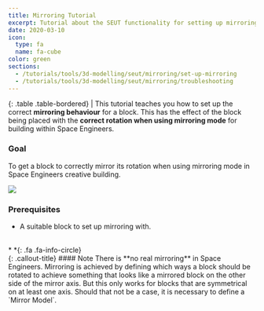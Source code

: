 ```yaml
---
title: Mirroring Tutorial
excerpt: Tutorial about the SEUT functionality for setting up mirroring for blocks.
date: 2020-03-10
icon:
  type: fa
  name: fa-cube
color: green
sections:
  - /tutorials/tools/3d-modelling/seut/mirroring/set-up-mirroring
  - /tutorials/tools/3d-modelling/seut/mirroring/troubleshooting
---
```


<div class="table-responsive">

{: .table .table-bordered}
| This tutorial teaches you how to set up the correct **mirroring behaviour** for a block. This has the effect of the block being placed with the **correct rotation when using mirroring mode** for building within Space Engineers.

</div>

### Goal
To get a block to correctly mirror its rotation when using mirroring mode in Space Engineers creative building.

![](/modding-reference/assets/images/tutorials/seut/mirroring_goal.png)

### Prerequisites
* A suitable block to set up mirroring with.
<br><br/>
<div class="callout-block callout-info"><div class="icon-holder">*&nbsp;*{: .fa .fa-info-circle}
</div><div class="content">
{: .callout-title}
#### Note
There is **no real mirroring** in Space Engineers. Mirroring is achieved by defining which ways a block should be rotated to achieve something that looks like a mirrored block on the other side of the mirror axis. But this only works for blocks that are symmetrical on at least one axis. Should that not be a case, it is necessary to define a `Mirror Model`.
</div></div>
